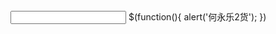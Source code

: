 
<!DOCTYPE html>
<html lang="en">
<head>
	<meta charset="UTF-8">
	<title>sT</title>
	<link rel="stylesheet" href="http://apps.bdimg.com/libs/bootstrap/3.3.4/css/bootstrap.min.css">
	<script src="http://apps.bdimg.com/libs/jquery/2.1.1/jquery.js"></script>
</head>
<body>
	<input type="text">
</body>
$(function(){
	alert('何永乐2货');
})
</html>
